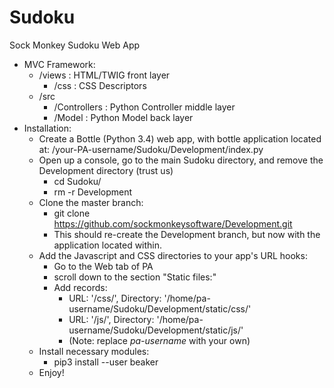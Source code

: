 # Sudoku
Sock Monkey Sudoku Web App

- MVC Framework:
	- /views : HTML/TWIG front layer
		- /css : CSS Descriptors
	- /src
		- /Controllers : Python Controller middle layer
		- /Model : Python Model back layer
- Installation:
	- Create a Bottle (Python 3.4) web app, with bottle application located at: /your-PA-username/Sudoku/Development/index.py
	- Open up a console, go to the main Sudoku directory, and remove the Development directory (trust us)
		- cd Sudoku/
		- rm -r Development
	- Clone the master branch:
		- git clone https://github.com/sockmonkeysoftware/Development.git
		- This should re-create the Development branch, but now with the application located within.
	- Add the Javascript and CSS directories to your app's URL hooks:
		- Go to the Web tab of PA
		- scroll down to the section "Static files:"
		- Add records:
			- URL: '/css/', Directory: '/home/pa-username/Sudoku/Development/static/css/'
			- URL: '/js/', Directory: '/home/pa-username/Sudoku/Development/static/js/'
			- (Note: replace _pa-username_ with your own)
	- Install necessary modules:
		- pip3 install --user beaker
	- Enjoy!
